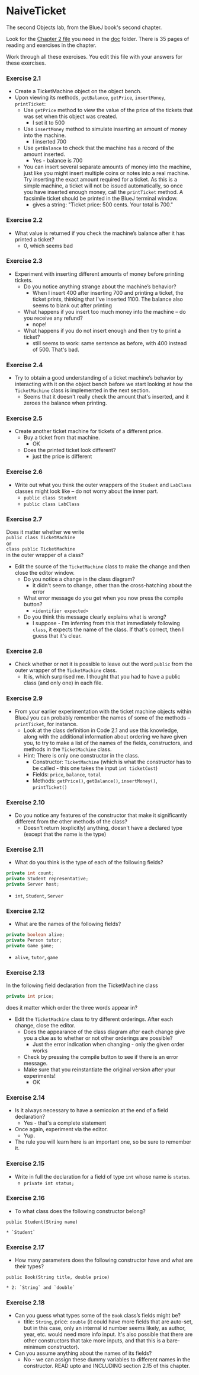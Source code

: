 # NaiveTicket

The second Objects lab, from the BlueJ book's second chapter.

Look for the [Chapter 2 file](./doc/BlueJ-objects-first-ch2.pdf) you need in the [doc](./doc) folder.
There is 35 pages of reading and exercises in the chapter.

Work through all these exercises. You edit this file with your answers for these exercises.

### Exercise 2.1
* Create a TicketMachine object on the object bench.
* Upon viewing its methods, `getBalance`, `getPrice`, `insertMoney`, `printTicket`:
	* Use `getPrice` method to view the value of the price of the tickets that was set when this object was created.
		* I set it to 500
	* Use `insertMoney` method to simulate inserting an amount of money into the machine.
		* I inserted 700
	* Use `getBalance` to check that the machine has a record of the amount inserted.
		* Yes - balance is 700
	* You can insert several separate amounts of money into the machine, just like you might insert multiple coins or notes into a real machine. Try inserting the exact amount required for a ticket. As this is a simple machine, a ticket will not be issued automatically, so once you have inserted enough money, call the `printTicket` method. A facsimile ticket should be printed in the BlueJ terminal window.
		* gives a string: "Ticket price: 500 cents. Your total is 700."

### Exercise 2.2
* What value is returned if you check the machine’s balance after it has printed a ticket?
	* 0, which seems bad

### Exercise 2.3
* Experiment with inserting different amounts of money before printing tickets.
	* Do you notice anything strange about the machine’s behavior?
		* When I insert 400 after inserting 700 and printing a ticket, the ticket prints, thinking that I've inserted 1100. The balance also seems to blank out after printing
	* What happens if you insert too much money into the machine – do you receive any refund?
		* nope!
	* What happens if you do not insert enough and then try to print a ticket?
		* still seems to work: same sentence as before, with 400 instead of 500. That's bad.

### Exercise 2.4
* Try to obtain a good understanding of a ticket machine’s behavior by interacting with it on the object bench before we start looking at how the `TicketMachine` class is implemented in the next section.
	* Seems that it doesn't really check the amount that's inserted, and it zeroes the balance when printing.

### Exercise 2.5
* Create another ticket machine for tickets of a different price.
	* Buy a ticket from that machine.
		* OK
	* Does the printed ticket look different?
		* just the price is different

### Exercise 2.6
* Write out what you think the outer wrappers of the `Student` and `LabClass` classes might look like – do not worry about the inner part.
	* `public class Student`
	* `public class LabClass`

### Exercise 2.7
Does it matter whether we write<br>
`public class TicketMachine`<br>
or<br>
`class public TicketMachine`<br>
in the outer wrapper of a class?
* Edit the source of the `TicketMachine` class to make the change and then close the editor window.
	* Do you notice a change in the class diagram?
		* it didn't seem to change, other than the cross-hatching about the error
	* What error message do you get when you now press the compile button?
		* `<identifier expected>`
	* Do you think this message clearly explains what is wrong?
		* I suppose - I'm inferring from this that immediately following `class`, it expects the name of the class. If that's correct, then I guess that it's clear.

### Exercise 2.8
* Check whether or not it is possible to leave out the word `public` from the outer wrapper of the `TicketMachine` class.
	* It is, which surprised me. I thought that you had to have a public class (and only one) in each file.

### Exercise 2.9
* From your earlier experimentation with the ticket machine objects within BlueJ you can probably remember the names of some of the methods – `printTicket`, for instance.
	* Look at the class definition in Code 2.1 and use this knowledge, along with the additional information about ordering we have given you, to try to make a list of the names of the fields, constructors, and methods in the `TicketMachine` class.
	* Hint: There is only one constructor in the class.
		* Constructor: `TicketMachine` (which is what the constructor has to be called - this one takes the input `int ticketCost`)
		* Fields: `price`, `balance`, `total`
		* Methods: `getPrice()`, `getBalance()`, `insertMoney()`, `printTicket()`

### Exercise 2.10
* Do you notice any features of the constructor that make it significantly different from the other methods of the class?
	* Doesn't return (explicitly) anything, doesn't have a declared type (except that the name is the type)
	
### Exercise 2.11
* What do you think is the type of each of the following fields?

```java
private int count;
private Student representative;
private Server host;
```
* `int`, `Student`, `Server`

### Exercise 2.12
* What are the names of the following fields?

```java
private boolean alive;
private Person tutor;
private Game game;
```

* `alive`, `tutor`, `game`

### Exercise 2.13

In the following field declaration from the TicketMachine class<br>

```java
private int price;
```
does it matter which order the three words appear in?
* Edit the `TicketMachine` class to try different orderings. After each change, close the editor.
	* Does the appearance of the class diagram after each change give you a clue as to whether or not other orderings are
possible?
		* Just the error indication when changing - only the given order works
	* Check by pressing the compile button to see if there is an error message.
	* Make sure that you reinstantiate the original version after your experiments!
		* OK

### Exercise 2.14
* Is it always necessary to have a semicolon at the end of a field declaration?
	* Yes - that's a complete statement
* Once again, experiment via the editor.
	* Yup.
* The rule you will learn here is an important one, so be sure to remember it.


### Exercise 2.15
* Write in full the declaration for a field of type `int` whose name is `status`.
	* `private int status;`

### Exercise 2.16
* To what class does the following constructor belong?
```
public Student(String name)
```
	* `Student`

### Exercise 2.17
* How many parameters does the following constructor have and what are their types?
```
public Book(String title, double price)
```
	* 2: `String` and `double`

### Exercise 2.18
* Can you guess what types some of the `Book` class’s fields might be?
	* title: `String`, price: `double` (it could have more fields that are auto-set, but in this case, only an internal id number seems likely, as author, year, etc. would need more info input. It's also possible that there are other constructors that take more inputs, and that this is a bare-minimum constructor).
* Can you assume anything about the names of its fields?
	* No - we can assign these dummy variables to different names in the constructor.
READ upto and INCLUDING section 2.15 of this chapter.
